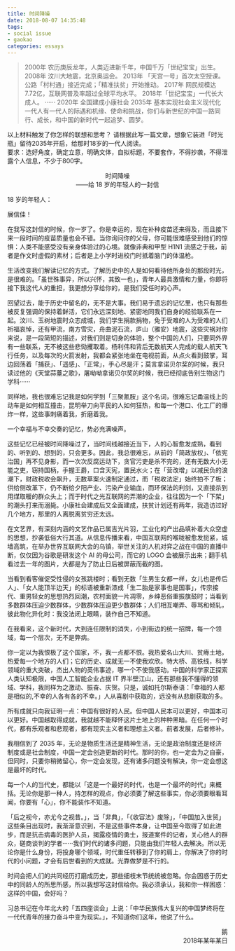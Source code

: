 ```yaml
---
title: 时间降噪
date: 2018-08-07 14:35:48
tags:
- social issue
- gaokao
categories: essays
---
```


>2000年 农历庚辰龙年，人类迈进新千年，中国千万「世纪宝宝」出生。
>2008年 汶川大地震，北京奥运会。
>2013年 「天宫一号」首次太空授课。
>公路「村村通」接近完成；「精准扶贫」开始推动。
>2017年 网民规模达7.72亿，互联网普及率超过全球平均水平。
>2018年「世纪宝宝」一代长大成人。
>······
>2020年 全国建成小康社会
>2035年 基本实现社会主义现代化
>一代人有一代人的际遇和机缘、使命和挑战，你们与新世纪的中国一路同行、成长，和中国的新时代一起追梦、圆梦。

以上材料触发了你怎样的联想和思考？
请根据此写一篇文章，想象它装进「时光瓶」留待2035年开启，给那时18岁的一代人阅读。  
要求：选好角度，确定立意，明确文体，自拟标题，不要套作，不得抄袭，不得泄露个人信息，不少于800字。

<center>时间降噪<br/>——给 18 岁的年轻人的一封信</center>

18 岁的年轻人：

展信佳！

在我写这封信的时候，你一岁了。你是幸运的，现在补种疫苗还来得及，而且接下来一段时间的疫苗质量也会不错。当你询问你的父母，你可能很难感受到他们的惊惧：人类不能感受没有亲身体验过的心境。就像非典和甲型 H1N1 流感之于我，前者是作文时虚假的素材；后者是上小学时进校门时抵着脑门的体温枪。

生活改变我们解读记忆的方式。了解历史中的人是如何看待他所身处的那段时光，是很难的。「虽世殊事异，所以兴怀，其致一也」，青年人最具激情和力量，你即将接下我这代人的重担，我更想分享给你的，是我们受任时的心声。

回望过去，能于历史中留名的，无不是大事。我们易于遗忘的记忆里，也只有那些被反复强调的保持着鲜活，它们永远深刻地、紧密地同我们自身的经验联系在一起。汶川、玉树地震时众志成城，我们学生捐款捐物，免于受难的人为受难的人们祈福哀悼，还有甲流，南方雪灾，舟曲泥石流，庐山（雅安）地震，这些灾祸对你来说，是一段简短的描述，对我们则是切身的体验，整个中国的人们，只要同外界有一些联系，无不被这些悲恸攫取着。杨利伟和背后无数航天人完成的载人航天飞行任务，以及每次的火箭发射，我都会紧张地坐在电视前面，从点火看到鼓掌，耳边回荡着「捕获」、「遥感」、「正常」，手心尽是汗；莫言拿诺贝尔奖的时候，我只读过他的《天堂蒜薹之歌》，屠呦呦拿诺贝尔奖的时候，我已经彻底告别生物这门学科······

同样地，我也很难忘记我是如何学到「三聚氰胺」这个名词，很难忘记甬温线上的动车是如何相互撞击，昆明举刀向平民的人如何狂热，和每一个港口、化工厂的爆炸一样，这些事刺痛着我，折磨着我。

一个幸福与不幸交奏的记忆，势必充满噪声。

这些记忆已经被时间降噪过了，当时间线越接近当下，人的心智愈发成熟，看到的、听到的、想到的，只会更多。因此，我总很难忘，从前的「简政放权」、「依宪治国」再不见身影，而一次次反腐运动下，贪官污吏是杀不完的，还有无数大小无能之吏，窃持国柄，手握王爵，口含天宪，置民水火；在「营改增」以减民负的浪潮下，财政税收会飙升，无数草案火速制定通过，而「税收法定」始终拍不了板；供给侧改革下，仍不断给夕阳产业、污染产业输血，而环保法的利剑，又直接杀到用煤取暖的群众头上；而于时代之光互联网的弄潮的企业，往往因为一个「下架」的潮头打来而溺毙。小康社会建成后又全面建成，扶贫计划还有两年，我造访过好几个地方，那里的人离脱离贫穷还太远。

在文艺界，有深刻内涵的文艺作品已属吉光片羽，工业化的产出品填补着大众空虚的思想，抄袭低俗大行其道。从信息传播来看，中国互联网的喉咙被愈发扼紧，城墙高筑，在举办世界互联网大会的乌镇，举世关注的人机对弈之战在中国的直播中断，仅仅因为谷歌是研发这个 AI 的母公司，而它的 LOGO 会被展示出来；翻手机看过去一年的图片，大都是为了防止日后被屏蔽而截的图。

当看到看客催促受性侵的女孩跳楼时；看到无数「生男生女都一样，女儿也是传后人」、「女人能顶半边天」的标语被重新漆成「生二胎是家事也是国事」，传宗接代、重男轻女的思想热烈回潮，农村面貌一片凋零，乡绅恶俗重振旗鼓时；当看到多数群体压迫少数群体，少数群体压迫更少数群体；人们相互嘲弄、辱骂和倾轧，彼此物化异化时：我没法闭上眼睛，装作自己不知道。

在我看来，这个新时代，大到连任限制的消失，小到街边的统一招牌，每一个领域，每一个层次，无不是弊病。

你一定以为我恨极了这个国家，不，我一点都不恨。我热爱名山大川、贫瘠土地，热爱每一个地方的人们；它的历史、成就无一不使我欢欣。特大桥、高铁线，科学领域的重大突破，杰出人物的英伟事迹，哪一个不使我感动。中国的科学家正探索人类认知极限，中国人工智能企业占据 IT 界半壁江山，还有那些我不懂得的领域、学科，我同样为之激动、振奋、庆贺。只是，诚如托尔斯泰语：「幸福的人都是相似的,不幸的人各有各的不幸。」人从喜剧中获取的，远没有从悲剧获取的多。

所有成就只向我证明一点：中国有很好的人民。但中国人民本可以更好，中国本可以更好。中国越取得成就，我就越不能释怀这片土地上的种种黑暗。在任何一个时代，都有乐观者和悲观者，都有现实主义者和理想主义者。前者发展，后者修补。

我相信到了 2035 年，无论是物质生活还是精神生活，无论是政治制度还是经济制度或是社会制度，中国一定会创造更新的时代。那时的你，也一定会为之自豪，但同时，只要你稍微留心，你一定会发现，还有诸多问题没有解决，你一定会想这是最坏的时代。

每一个人的当代史，都能以「这是一个最好的时代，也是一个最坏的时代」来概括。无论你是那一种人，持怎样的观点，你必须要了解这些事实，你必须要眼看耳闻，你要有「心」，你不能装作不知道。

「后之视今，亦尤今之视昔。」，当「非典」，「《收容法》废除」，「中国加入世贸」这些条目出现时，我渐渐意识到，不是这些事件本身，让中国至今取得了如此进步，而是抗击病毒的医护人员，揭露疫情的勇士，报道案件的记者，关心他人的群众，磋商谈判的学者······我们时代的诸多问题，只能由我们年轻人去解决。所以无论你是什么身份，将投身哪个领域，时代重任转移到了你的肩上，你解决了你的时代的小问题，才会有后世看到的大成就。光靠做梦是不行的。

时间会把人们的共同经历打磨成历史，那些细枝末节统统被忽略。你会困惑于历史中的同龄人的所思所感，所以我想写这封信给你。我必须承认，我和你一样困惑：这样的中国，会好吗？

习总书记在今年北大的「五四座谈会」上说：「中华民族伟大复兴的中国梦终将在一代代青年的接力奋斗中变为现实。」，不知道你们这年，他说了什么。

<p align="right">鹅<br/>
2018年某年某日</p>